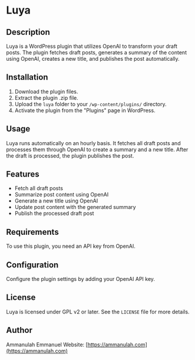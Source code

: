 # Luya

## Description

Luya is a WordPress plugin that utilizes OpenAI to transform your draft posts. The plugin fetches draft posts, generates a summary of the content using OpenAI, creates a new title, and publishes the post automatically.

## Installation

1. Download the plugin files.
2. Extract the plugin .zip file.
3. Upload the `luya` folder to your `/wp-content/plugins/` directory.
4. Activate the plugin from the "Plugins" page in WordPress.

## Usage

Luya runs automatically on an hourly basis. It fetches all draft posts and processes them through OpenAI to create a summary and a new title. After the draft is processed, the plugin publishes the post.

## Features

* Fetch all draft posts
* Summarize post content using OpenAI
* Generate a new title using OpenAI
* Update post content with the generated summary
* Publish the processed draft post

## Requirements

To use this plugin, you need an API key from OpenAI.

## Configuration

Configure the plugin settings by adding your OpenAI API key.

## License

Luya is licensed under GPL v2 or later. See the `LICENSE` file for more details.

## Author

Ammanulah Emmanuel
Website: [https://ammanulah.com](https://ammanulah.com)